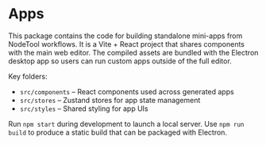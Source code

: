# Apps

This package contains the code for building standalone mini-apps from NodeTool workflows.
It is a Vite + React project that shares components with the main web editor.
The compiled assets are bundled with the Electron desktop app so users can run
custom apps outside of the full editor.

Key folders:

- `src/components` – React components used across generated apps
- `src/stores` – Zustand stores for app state management
- `src/styles` – Shared styling for app UIs

Run `npm start` during development to launch a local server. Use `npm run build`
to produce a static build that can be packaged with Electron.
